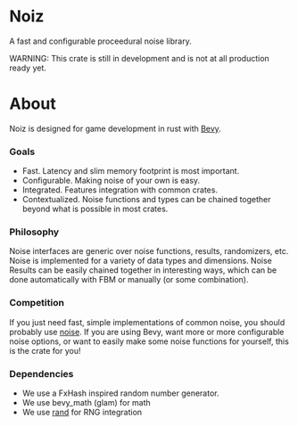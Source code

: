 # Noiz
A fast and configurable proceedural noise library.

WARNING: This crate is still in development and is not at all production ready yet.

# About
Noiz is designed for game development in rust with [Bevy](https://bevyengine.org/).

### Goals
- Fast. Latency and slim memory footprint is most important.
- Configurable. Making noise of your own is easy.
- Integrated. Features integration with common crates.
- Contextualized. Noise functions and types can be chained together beyond what is possible in most crates.

### Philosophy
Noise interfaces are generic over noise functions, results, randomizers, etc. Noise is implemented for a variety of data types and dimensions. Noise Results can be easily chained together in interesting ways, which can be done automatically with FBM or manually (or some combination).

### Competition
If you just need fast, simple implementations of common noise, you should probably use [noise](https://crates.io/crates/noise). If you are using Bevy, want more or more configurable noise options, or want to easily make some noise functions for yourself, this is the crate for you!

### Dependencies
- We use a FxHash inspired random number generator.
- We use bevy_math (glam) for math
- We use [rand](https://crates.io/crates/rand) for RNG integration
